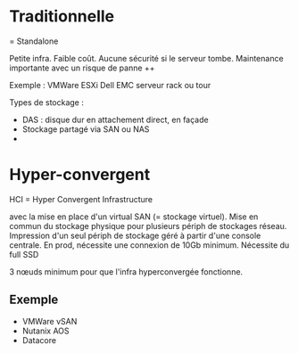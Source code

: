 # Traditionnelle
= Standalone

Petite infra. Faible coût. Aucune sécurité si le serveur tombe. 
Maintenance importante avec un risque de panne ++

Exemple : 
VMWare ESXi
Dell EMC serveur rack ou tour

Types de stockage : 
- DAS : disque dur en attachement direct, en façade
- Stockage partagé via SAN ou NAS
- 
# Hyper-convergent
HCI = Hyper Convergent Infrastructure

avec la mise en place d'un virtual SAN (= stockage virtuel). Mise en commun du stockage physique pour plusieurs périph de stockages réseau. Impression d'un seul périph de stockage géré à partir d'une console centrale. 
En prod, nécessite une connexion de 10Gb minimum.
Nécessite du full SSD

3 nœuds minimum pour que l'infra hyperconvergée fonctionne.

## Exemple
- VMWare vSAN
- Nutanix AOS
- Datacore
